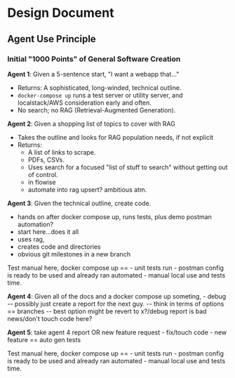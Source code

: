# Design Document

## Agent Use Principle

### Initial "1000 Points" of General Software Creation

**Agent 1**: Given a 5-sentence start, "I want a webapp that..."
- Returns: A sophisticated, long-winded, technical outline.
- `docker-compose up` runs a test server or utility server, and localstack/AWS consideration early and often.
- No search; no RAG (Retrieval-Augmented Generation).

**Agent 2**: Given a shopping list of topics to cover with RAG 
- Takes the outline and looks for RAG population needs, if not explicit
- Returns:
  - A list of links to scrape.
  - PDFs, CSVs.
  - Uses search for a focused "list of stuff to search" without getting out of control.
  - in flowise
  - automate into rag upsert? ambitious atm.

**Agent 3**: Given the technical outline, create code. 
 - hands on after docker compose up, runs tests, plus demo postman automation?
 - start here...does it all
 - uses rag, 
 - creates code and directories 
 - obvious git milestones in a new branch  

Test manual here, docker compose up ==
    - unit tests run
    - postman config is ready to be used and already ran automated
    - manual local use and tests time.

**Agent 4**: Given all of the docs and a docker compose up someting, 
    - debug
    -- possibly just create a report for the next guy.
    -- think in terms of options == branches
    -- best option might be revert to x?/debug report is bad news/don't touch code here?

**Agent 5**: take agent 4 report OR new feature request
    - fix/touch code
    - new feature == auto gen tests

Test manual here, docker compose up ==
    - unit tests run
    - postman config is ready to be used and already ran automated
    - manual local use and tests time.